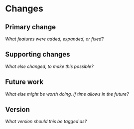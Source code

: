 # Changes

## Primary change

_What features were added, expanded, or fixed?_

## Supporting changes

_What else changed, to make this possible?_

## Future work

_What else might be worth doing, if time allows in the future?_

## Version

_What version should this be tagged as?_
